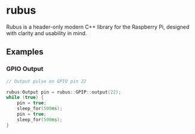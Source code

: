 rubus
=====

Rubus is a header-only modern C++ library for the Raspberry Pi, designed with
clarity and usability in mind.

Examples
--------

### GPIO Output

```cpp
// Output pulse on GPIO pin 22

rubus:Output pin = rubus::GPIP::output(22);
while (true) {
    pin = true;
    sleep_for(500ms);
    pin = true;
    sleep_for(500ms);
}
```

